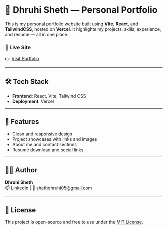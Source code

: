 # 💼 Dhruhi Sheth — Personal Portfolio

This is my personal portfolio website built using **Vite**, **React**, and **TailwindCSS**, hosted on **Vercel**. It highlights my projects, skills, experience, and resume — all in one place.

### 🚀 Live Site
👉 [Visit Portfolio](https://dhruhisheth-portfolio.vercel.app)

---

## 🛠️ Tech Stack

- **Frontend**: React, Vite, Tailwind CSS
- **Deployment**: Vercel

---

## 📁 Features

- Clean and responsive design
- Project showcases with links and images
- About me and contact sections
- Resume download and social links

---

## 🧑‍💻 Author

**Dhruhi Sheth**  
📫 [LinkedIn](https://linkedin.com/in/dhruhisheth) | 📧 shethdhruhi05@gmail.com

---

## 📝 License

This project is open-source and free to use under the [MIT License](LICENSE).
